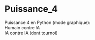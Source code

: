 # Puissance_4
Puissance 4 en Python (mode graphique):<br>
Humain contre IA<br>
IA contre IA (dont tournoi)
